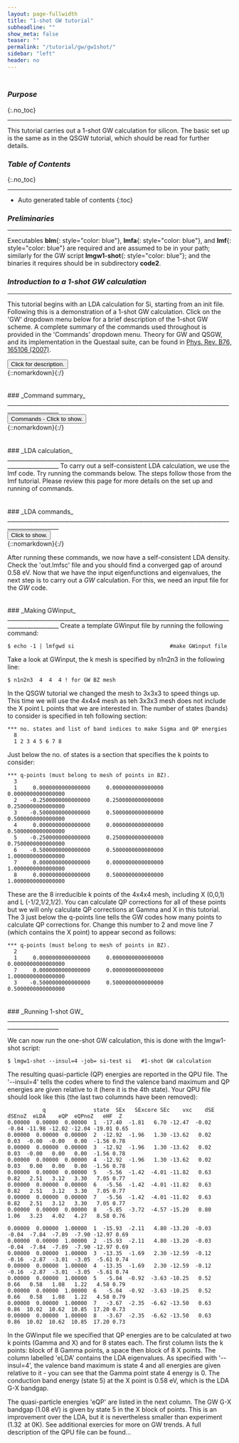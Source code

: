 ```yaml
---
layout: page-fullwidth
title: "1-shot GW tutorial"
subheadline: ""
show_meta: false
teaser: ""
permalink: "/tutorial/gw/gw1shot/"
sidebar: "left"
header: no
---
```

<hr style="height:5pt; visibility:hidden;" />

### _Purpose_
{:.no_toc}
_____________________________________________________________


This tutorial carries out a 1-shot GW calculation for silicon. The basic set up is the same as in the QSGW tutorial, which should be read for further details. 

### _Table of Contents_
{:.no_toc}
_____________________________________________________________
*  Auto generated table of contents
{:toc}

### _Preliminaries_
_____________________________________________________________


Executables **blm**{: style="color: blue"}, **lmfa**{: style="color: blue"}, and **lmf**{: style="color: blue"} are required and are assumed to be in your path;
similarly for the GW script **lmgw1-shot**{: style="color: blue"}; and the binaries it requires should be in subdirectory **code2**.

### _Introduction to a 1-shot GW calculation_
________________________________________________________________________________________________

This tutorial begins with an LDA calculation for Si, starting from an init file. Following this is a demonstration of a 1-shot GW calculation. Click on the 'GW' dropdown menu below for a brief description of the 1-shot GW scheme. A complete summary of the commands used throughout is provided in the 'Commands' dropdown menu. Theory for GW and QSGW, and its implementation in the Questaal suite, can be found in [Phys. Rev. B76, 165106 (2007)](http://link.aps.org/abstract/PRB/v76/e165106).


<div onclick="elm = document.getElementById('qsgwsummary'); if(elm.style.display == 'none') elm.style.display = 'block'; else elm.style.display = 'none';"><button type="button" class="button tiny radius"> Click for description.</button></div>
{::nomarkdown}<div style="display:none;margin:0px 25px 0px 25px;"id="qsgwsummary">{:/}

One-shot GW (_G_<sup>0</sup>W<sup>0</sup>) calculations are perturbations to a DFT calculation (such as LDA). They are simpler than QSGW calculations, because only the diagonal part of &Sigma;<sup>0</sup> is normally calculated (this is an approximation) and only one self-energy is calculated (single iteration). On the other hand, one-shot calculations are sensitive to the starting point and you also no longer have the luxury of interpolating between k points to get full bandstructures. As a result, it is only possible to calculate 1-shot corrections for k points that lie on the k-mesh used in the self-energy calculation.

The self-energy enters the Hamiltonian as a perturbation and gives us access to quasi-particle (QP) energies. The QP energies are the main output of a 1-shot GW calculation.  

The DFT executable is **lmf**{: style="color: blue"}.  **lmfgwd**{: style="color: blue"} is similar
to **lmf**{: style="color: blue"}, but it is a driver whose purpose is to set up inputs for the _GW_ code.
&Sigma;<sup>0</sup> is made by a shell script **lmgw1-shot**{: style="color: blue"}.


{::nomarkdown}</div>{:/} 

<hr style="height:5pt; visibility:hidden;" />
### _Command summary_
________________________________________________________________________________________________
<div onclick="elm = document.getElementById('command'); if(elm.style.display == 'none') elm.style.display = 'block'; else elm.style.display = 'none';"><button type="button" class="button tiny radius">Commands - Click to show.</button></div>
{::nomarkdown}<div style="display:none;margin:0px 25px 0px 25px;"id="command">{:/}

    $ cp lm/doc/demos/qsgw-si/init.si .                    #copy init file to working directory
    $ blm init.si --express --gmax=5 --nk=4 --nit=20 --gw  #use blm tool to create actrl and site files
    $ cp actrl.si ctrl.si                                  #copy actrl to recognised ctrl prefix
    $ lmfa ctrl.si; cp basp0.si basp.si                    #run lmfa and copy basp file
    $ lmf ctrl.si > out.lmfsc                              #make self-consistent
    $ echo -1 | lmfgwd si                                  #make GWinput file
    $ lmgw1-shot --autoht --insul=4 -job= si-test si       #1-shot GW calculation

{::nomarkdown}</div>{:/}

<hr style="height:5pt; visibility:hidden;" />
### _LDA calculation_
________________________________________________________________________________________________
To carry out a self-consistent LDA calculation, we use the lmf code. Try running the commands below. The steps follow those from the lmf tutorial. Please review this page for more details on the set up and running of commands.

<hr style="height:5pt; visibility:hidden;" />
### _LDA commands_
________________________________________________________________________________________________
<div onclick="elm = document.getElementById('commandsummary'); if(elm.style.display == 'none') elm.style.display = 'block'; else elm.style.display = 'none';"><button type="button" class="button tiny radius">Click to show.</button></div>
{::nomarkdown}<div style="display:none;margin:0px 25px 0px 25px;"id="commandsummary">{:/}

    $ cp lm/doc/demos/qsgw-si/init.si/init.si .            #copy init file to working directory
    $ blm init.si --express --gmax=5 --nk=4 --nit=20 --gw  #use blm tool to create actrl and site files
    $ cp actrl.si ctrl.si                                  #copy actrl to recognised ctrl prefix
    $ lmfa ctrl.si; cp basp0.si basp.si                    #run lmfa and copy basp file
    $ lmf ctrl.si > out.lmfsc                              #make self-consistent

{::nomarkdown}</div>{:/}

After running these commands, we now have a self-consistent LDA density. Check the 'out.lmfsc' file and you should find a converged gap of around 0.58 eV. Now that we have the input eigenfunctions and eigenvalues, the next step is to carry out a _GW_ calculation. For this, we need an input file for the _GW_ code.

<hr style="height:5pt; visibility:hidden;" />
### _Making GWinput_
________________________________________________________________________________________________
Create a template GWinput file by running the following command:

    $ echo -1 | lmfgwd si                              #make GWinput file

Take a look at GWinput, the k mesh is specified by n1n2n3 in the following line:

    $ n1n2n3  4  4  4 ! for GW BZ mesh

In the QSGW tutorial we changed the mesh to 3x3x3 to speed things up. This time we will use the 4x4x4 mesh as teh 3x3x3 mesh does not include the X point L points that we are interested in. The number of states (bands) to consider is specified in teh following section:

~~~
*** no. states and list of band indices to make Sigma and QP energies
  8
  1 2 3 4 5 6 7 8
~~~

Just below the no. of states is a section that specifies the k points to consider: 

~~~
*** q-points (must belong to mesh of points in BZ).
  3
  1     0.0000000000000000     0.0000000000000000     0.0000000000000000
  2    -0.2500000000000000     0.2500000000000000     0.2500000000000000
  3    -0.5000000000000000     0.5000000000000000     0.5000000000000000
  4     0.0000000000000000     0.0000000000000000     0.5000000000000000
  5    -0.2500000000000000     0.2500000000000000     0.7500000000000000
  6    -0.5000000000000000     0.5000000000000000     1.0000000000000000
  7     0.0000000000000000     0.0000000000000000     1.0000000000000000
  8     0.0000000000000000     0.5000000000000000     1.0000000000000000
~~~

These are the 8 irreducible k points of the 4x4x4 mesh, including X (0,0,1) and L (-1/2,1/2,1/2). You can calculate QP corrections for all of these points but we will only calculate QP corrections at Gamma and X in this tutorial. The 3 just below the q-points line tells the GW codes how many points to calculate QP corrections for. Change this number to 2 and move line 7 (which contains the X point) to appear second as follows:
~~~
*** q-points (must belong to mesh of points in BZ).
  2
  1     0.0000000000000000     0.0000000000000000     0.0000000000000000
  7     0.0000000000000000     0.0000000000000000     1.0000000000000000
  3    -0.5000000000000000     0.5000000000000000     0.5000000000000000
~~~

<hr style="height:5pt; visibility:hidden;" />
### _Running 1-shot GW_
________________________________________________________________________________________________

We can now run the one-shot GW calculation, this is done with the lmgw1-shot script:

    $ lmgw1-shot --insul=4 -job= si-test si   #1-shot GW calculation

The resulting quasi-particle (QP) energies are reported in the QPU file. The '\-\-insul=4' tells the codes where to find the valence band maximum and QP energies are given relative to it (here it is the 4th state). Your QPU file should look like this (the last two columnds have been removed):

~~~
           q               state  SEx   SExcore SEc    vxc    dSE  dSEnoZ  eLDA    eQP  eQPnoZ   eHF  Z     
0.00000  0.00000  0.00000  1  -17.40  -1.81   6.70 -12.47  -0.02  -0.04 -11.98 -12.02 -12.04 -19.01 0.65
0.00000  0.00000  0.00000  2  -12.92  -1.96   1.30 -13.62   0.02   0.03  -0.00  -0.00   0.00  -1.56 0.78
0.00000  0.00000  0.00000  3  -12.92  -1.96   1.30 -13.62   0.02   0.03  -0.00   0.00   0.00  -1.56 0.78
0.00000  0.00000  0.00000  4  -12.92  -1.96   1.30 -13.62   0.02   0.03   0.00   0.00   0.00  -1.56 0.78
0.00000  0.00000  0.00000  5   -5.56  -1.42  -4.01 -11.82   0.63   0.82   2.51   3.12   3.30   7.05 0.77
0.00000  0.00000  0.00000  6   -5.56  -1.42  -4.01 -11.82   0.63   0.82   2.51   3.12   3.30   7.05 0.77
0.00000  0.00000  0.00000  7   -5.56  -1.42  -4.01 -11.82   0.63   0.82   2.51   3.12   3.30   7.05 0.77
0.00000  0.00000  0.00000  8   -5.85  -3.72  -4.57 -15.20   0.80   1.06   3.23   4.02   4.27   8.58 0.76
  
0.00000  0.00000  1.00000  1  -15.93  -2.11   4.80 -13.20  -0.03  -0.04  -7.84  -7.89  -7.90 -12.97 0.69
0.00000  0.00000  1.00000  2  -15.93  -2.11   4.80 -13.20  -0.03  -0.04  -7.84  -7.89  -7.90 -12.97 0.69
0.00000  0.00000  1.00000  3  -13.35  -1.69   2.30 -12.59  -0.12  -0.16  -2.87  -3.01  -3.05  -5.61 0.74
0.00000  0.00000  1.00000  4  -13.35  -1.69   2.30 -12.59  -0.12  -0.16  -2.87  -3.01  -3.05  -5.61 0.74
0.00000  0.00000  1.00000  5   -5.04  -0.92  -3.63 -10.25   0.52   0.66   0.58   1.08   1.22   4.58 0.79
0.00000  0.00000  1.00000  6   -5.04  -0.92  -3.63 -10.25   0.52   0.66   0.58   1.08   1.22   4.58 0.79
0.00000  0.00000  1.00000  7   -3.67  -2.35  -6.62 -13.50   0.63   0.86  10.02  10.62  10.85  17.20 0.73
0.00000  0.00000  1.00000  8   -3.67  -2.35  -6.62 -13.50   0.63   0.86  10.02  10.62  10.85  17.20 0.73
~~~

In the GWinput file we specified that QP energies are to be calculated at two k points (Gamma and X) and for 8 states each. The first column lists the k points: block of 8 Gamma points, a space then block of 8 X points. The column labelled 'eLDA' contains the LDA eigenvalues. As specified with '\-\-insul=4', the valence band maximum is state 4 and all energies are given relative to it - you can see that the Gamma point state 4 energy is 0. The conduction band energy (state 5) at the X point is 0.58 eV, which is the LDA G-X bandgap. 

The quasi-particle energies 'eQP' are listed in the next column. The GW G-X bandgap (1.08 eV) is given by state 5 in the X block of points. This is an improvement over the LDA, but it is nevertheless smaller than experiment (1.32  at 0K). See additional exercies for more on GW trends. A full description of the QPU file can be found...      

